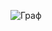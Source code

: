 ![Граф](https://github.com/ulyanovmmm/LLM-hallucinations-and-knowledge-graphs/assets/114415095/45473191-e833-4a8c-955c-a5e6c24d3ddf)

